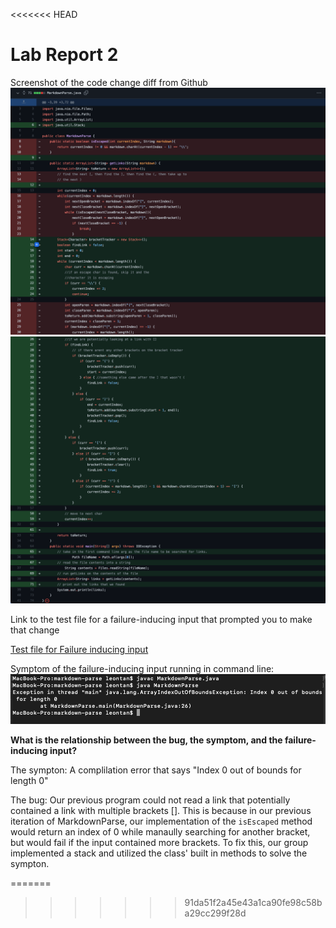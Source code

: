 <<<<<<< HEAD
# Lab Report 2

Screenshot of the code change diff from Github
![Image](report2_image1.png)
![Image](report2_image2.png)
 
Link to the test file for a failure-inducing input that prompted you to make that change

[Test file for Failure inducing input](https://github.com/JessalynWang/markdown-parse/blob/main/MarkdownParseTest.java)

Symptom of the failure-inducing input running in command line: 
![Image](report2_image3.png)


**What is the relationship between the bug, the symptom, and the failure-inducing input?**

The sympton: A complilation error that says "Index 0 out of bounds for length 0"

The bug: Our previous program could not read a link that potentially contained a link with multiple brackets []. This is because in our previous iteration of MarkdownParse, our implementation of the `isEscaped` method would return an index of 0 while manaully searching for another bracket, but would fail if the input contained more brackets. To fix this, our group implemented a stack and utilized the class' built in methods to solve the sympton.   



=======

>>>>>>> 91da51f2a45e43a1ca90fe98c58ba29cc299f28d
